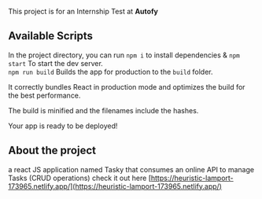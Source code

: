 This project is for an Internship Test at **Autofy**

## Available Scripts

In the project directory, you can run `npm i` to install dependencies & `npm start`
To start the dev server.  
`npm run build` Builds the app for production to the `build` folder.<br>

It correctly bundles React in production mode and optimizes the build for the best performance.

The build is minified and the filenames include the hashes.<br>

Your app is ready to be deployed!

## About the project

a react JS application named Tasky that consumes an online API to manage Tasks (CRUD operations)
check it out here [https://heuristic-lamport-173965.netlify.app/](https://heuristic-lamport-173965.netlify.app/)
